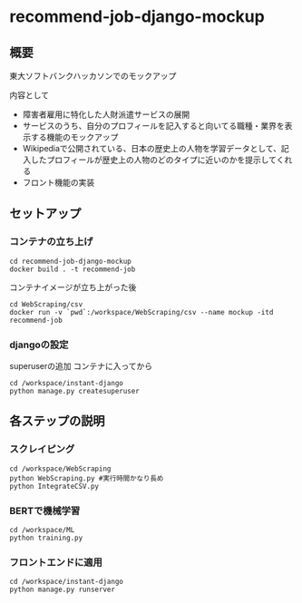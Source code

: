 # recommend-job-django-mockup

## 概要

東大ソフトバンクハッカソンでのモックアップ

内容として

- 障害者雇用に特化した人財派遣サービスの展開
- サービスのうち、自分のプロフィールを記入すると向いてる職種・業界を表示する機能のモックアップ
- Wikipediaで公開されている、日本の歴史上の人物を学習データとして、記入したプロフィールが歴史上の人物のどのタイプに近いのかを提示してくれる
- フロント機能の実装


## セットアップ
### コンテナの立ち上げ
```
cd recommend-job-django-mockup
docker build . -t recommend-job
```


コンテナイメージが立ち上がった後
```
cd WebScraping/csv
docker run -v `pwd`:/workspace/WebScraping/csv --name mockup -itd recommend-job
```
### djangoの設定
superuserの追加
コンテナに入ってから
```
cd /workspace/instant-django
python manage.py createsuperuser
```
## 各ステップの説明
### スクレイピング
```
cd /workspace/WebScraping
python WebScraping.py #実行時間かなり長め
python IntegrateCSV.py
```

### BERTで機械学習
```
cd /workspace/ML
python training.py
```

### フロントエンドに適用
```
cd /workspace/instant-django
python manage.py runserver
``` 


